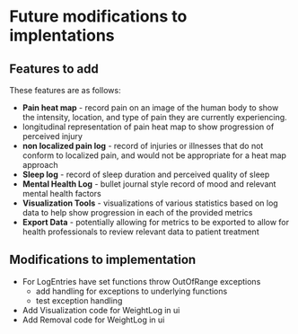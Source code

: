 # Future modifications to implentations

## Features to add

These features are as follows:
- **Pain heat map** - record pain on an image of the human body to show the intensity, 
location, and type of pain they are currently experiencing.
- longitudinal representation of pain heat map to show progression of perceived injury
- **non localized pain log** - record of injuries or illnesses that do not conform to
localized pain, and would not be appropriate for a heat map approach
- **Sleep log** - record of sleep duration and perceived quality of sleep
- **Mental Health Log** - bullet journal style record of mood and relevant mental health 
factors
- **Visualization Tools** - visualizations of various statistics based on log data to help 
show progression in each of the provided metrics
- **Export Data** - potentially allowing for metrics to be exported to allow for health 
professionals to review relevant data to patient treatment

## Modifications to implementation

- For LogEntries have set functions throw OutOfRange exceptions
    - add handling for exceptions to underlying functions
    - test exception handling
- Add Visualization code for WeightLog in ui
- Add Removal code for WeightLog in ui